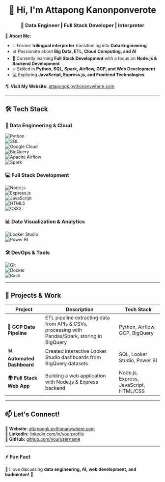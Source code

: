 <h1 align="center">👋 Hi, I'm Attapong Kanonponverote</h1>  
<h3 align="center">🚀 Data Engineer | Full Stack Developer | Interpreter</h3>  

🎯 **About Me:**  
- 💡 Former **trilingual interpreter** transitioning into **Data Engineering**  
- 📊 Passionate about **Big Data, ETL, Cloud Computing, and AI**  
- 🚀 Currently learning **Full Stack Development** with a focus on **Node.js & Backend Development**  
- 🔥 Skilled in **Python, SQL, Spark, Airflow, GCP, and Web Development**  
- 💻 Exploring **JavaScript, Express.js, and Frontend Technologies**  

🌎 **Visit My Website:** [attapongk.pythonanywhere.com](https://attapongk.pythonanywhere.com/index.html)  

---

## 🛠 **Tech Stack**  

### 🚀 **Data Engineering & Cloud**  
![Python](https://img.shields.io/badge/-Python-3776AB?logo=python&logoColor=white)  
![SQL](https://img.shields.io/badge/-SQL-4479A1?logo=sqlite&logoColor=white)  
![Google Cloud](https://img.shields.io/badge/-Google%20Cloud-4285F4?logo=googlecloud&logoColor=white)  
![BigQuery](https://img.shields.io/badge/-BigQuery-0057E7?logo=googlebigquery&logoColor=white)  
![Apache Airflow](https://img.shields.io/badge/-Apache%20Airflow-017CEE?logo=apacheairflow&logoColor=white)  
![Spark](https://img.shields.io/badge/-Apache%20Spark-FDEE21?logo=apachespark&logoColor=black)  

### 💻 **Full Stack Development**  
![Node.js](https://img.shields.io/badge/-Node.js-339933?logo=node.js&logoColor=white)  
![Express.js](https://img.shields.io/badge/-Express.js-000000?logo=express&logoColor=white)  
![JavaScript](https://img.shields.io/badge/-JavaScript-F7DF1E?logo=javascript&logoColor=black)  
![HTML5](https://img.shields.io/badge/-HTML5-E34F26?logo=html5&logoColor=white)  
![CSS3](https://img.shields.io/badge/-CSS3-1572B6?logo=css3&logoColor=white)  

### 📊 **Data Visualization & Analytics**  
![Looker Studio](https://img.shields.io/badge/-Looker%20Studio-4285F4?logo=googleanalytics&logoColor=white)  
![Power BI](https://img.shields.io/badge/-Power%20BI-F2C811?logo=powerbi&logoColor=black)  

### 🛠 **DevOps & Tools**  
![Git](https://img.shields.io/badge/-Git-F05032?logo=git&logoColor=white)  
![Docker](https://img.shields.io/badge/-Docker-2496ED?logo=docker&logoColor=white)  
![Bash](https://img.shields.io/badge/-Bash-121011?logo=gnubash&logoColor=white)  

---

## 🚀 **Projects & Work**  
| Project | Description | Tech Stack |  
|---------|------------|------------|  
| **🚀 GCP Data Pipeline** | ETL pipeline extracting data from APIs & CSVs, processing with Pandas/Spark, storing in BigQuery | Python, Airflow, GCP, BigQuery |  
| **📊 Automated Dashboard** | Created interactive Looker Studio dashboards from BigQuery datasets | SQL, Looker Studio, Power BI |  
| **🌍 Full Stack Web App** | Building a web application with Node.js & Express backend | Node.js, Express, JavaScript, HTML/CSS |  

---

## 📫 **Let's Connect!**  
📌 **Website:** [attapongk.pythonanywhere.com](https://attapongk.pythonanywhere.com/index.html)  
📌 **LinkedIn:** [linkedin.com/in/yourprofile](https://www.linkedin.com/in/yourprofile)  
📌 **GitHub:** [github.com/yourusername](https://github.com/yourusername)  

---

### ⚡ **Fun Fact**  
💬 I love discussing **data engineering, AI, web development, and badminton!** 🏸  
